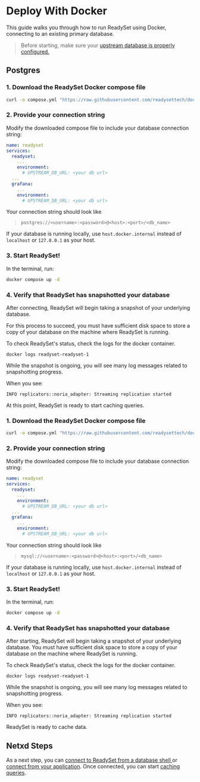# Deploy With Docker

This guide walks you through how to run ReadySet using Docker, connecting to an existing primary database.

> Before starting, make sure your [upstream database is properly configured.](undefined)

## Postgres

### 1. Download the ReadySet Docker compose file

```sh
curl -o compose.yml "https://raw.githubusercontent.com/readysettech/docs/main/docs/assets/compose.yml"
```

### 2. Provide your connection string

Modify the downloaded compose file to include your database connection string:

```yaml
name: readyset
services:
  readyset:
    ...
    environment:
      # UPSTREAM_DB_URL: <your db url>
  ...
  grafana:
    ...
    environment:
      # UPSTREAM_DB_URL: <your db url>
```

Your connection string should look like

> ```postgres://<username>:<password>@<host>:<port>/<db_name>```
>
>
If your database is running locally, use `host.docker.internal` instead of `localhost` or `127.0.0.1` as your host.

### 3. Start ReadySet!

In the terminal, run:

```sh
docker compose up -d
```

### 4. Verify that ReadySet has snapshotted your database

After connecting, ReadySet will begin taking a snapshot of your underlying database.

For this process to succeed, you must have sufficient disk space to store a copy of your database on the machine where ReadySet is running.

To check ReadySet's status, check the logs for the docker container.

```
docker logs readyset-readyset-1
```

While the snapshot is ongoing, you will see many log messages related to snapshotting progress.

When you see:

```
INFO replicators::noria_adapter: Streaming replication started
```

At this point, ReadySet is ready to start caching queries.

### 1. Download the ReadySet Docker compose file

```sh
curl -o compose.yml "https://raw.githubusercontent.com/readysettech/docs/main/docs/assets/compose.yml"
```

### 2. Provide your connection string

Modify the downloaded compose file to include your database connection string:

```yaml
name: readyset
services:
  readyset:
    ...
    environment:
      # UPSTREAM_DB_URL: <your db url>
  ...
  grafana:
    ...
    environment:
      # UPSTREAM_DB_URL: <your db url>
```

Your connection string should look like

> ```mysql://<username>:<password>@<host>:<port>/<db_name>```
>
>
If your database is running locally, use `host.docker.internal` instead of `localhost` or `127.0.0.1` as your host.

### 3. Start ReadySet!

In the terminal, run:

```sh
docker compose up -d
```

### 4. Verify that ReadySet has snapshotted your database

After starting, ReadySet will begin taking a snapshot of your underlying database.  You must have sufficient disk space to store a copy of your database on the machine where ReadySet is running.

To check ReadySet's status, check the logs for the docker container.

```
docker logs readyset-readyset-1
```

While the snapshot is ongoing, you will see many log messages related to snapshotting progress.

When you see:

```
INFO replicators::noria_adapter: Streaming replication started
```

ReadySet is ready to cache data.

## Netxd Steps

As a next step, you can [connect to ReadySet from a database shell ](/connect/connect-via-database-shell)or [connect from your application](/connect/connect-an-application-via-an-orm). Once connected, you can start [caching queries](/cache/creating-a-cache).